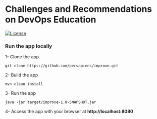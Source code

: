 Challenges and Recommendations on DevOps Education
=====
[![License](http://img.shields.io/:license-apache-blue.svg)](http://www.apache.org/licenses/LICENSE-2.0.html)

### Run the app locally

1- Clone the app
```Shell
git clone https://github.com/persapiens/improve.git
```

2- Build the app
```Shell
mvn clean install
```

3- Run the app
```Shell
java -jar target/improve-1.0-SNAPSHOT.jar
```

4- Access the app with your browser at **http://localhost:8080**


